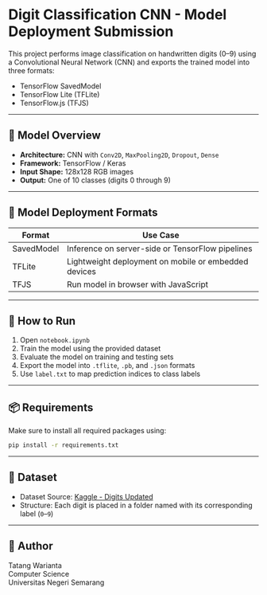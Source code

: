 # Digit Classification CNN - Model Deployment Submission

This project performs image classification on handwritten digits (0–9) using a Convolutional Neural Network (CNN) and exports the trained model into three formats:

- TensorFlow SavedModel
- TensorFlow Lite (TFLite)
- TensorFlow.js (TFJS)

---

## 🧠 Model Overview

- **Architecture:** CNN with `Conv2D`, `MaxPooling2D`, `Dropout`, `Dense`
- **Framework:** TensorFlow / Keras
- **Input Shape:** 128x128 RGB images
- **Output:** One of 10 classes (digits 0 through 9)

---

## 🚀 Model Deployment Formats

| Format         | Use Case                          |
|----------------|-----------------------------------|
| SavedModel     | Inference on server-side or TensorFlow pipelines |
| TFLite         | Lightweight deployment on mobile or embedded devices |
| TFJS           | Run model in browser with JavaScript |

---

## 📝 How to Run

1. Open `notebook.ipynb`
2. Train the model using the provided dataset
3. Evaluate the model on training and testing sets
4. Export the model into `.tflite`, `.pb`, and `.json` formats
5. Use `label.txt` to map prediction indices to class labels

---

## 📦 Requirements

Make sure to install all required packages using:

```bash
pip install -r requirements.txt
```

---

## 🔖 Dataset

- Dataset Source: [Kaggle - Digits Updated](https://www.kaggle.com/datasets/karnikakapoor/digits)
- Structure: Each digit is placed in a folder named with its corresponding label (`0`–`9`)

---

## 👤 Author

Tatang Warianta  
Computer Science  
Universitas Negeri Semarang  
